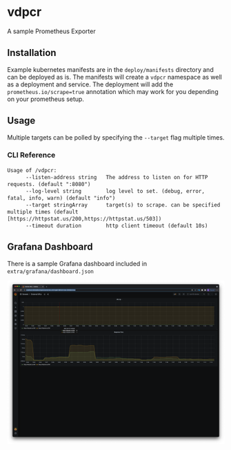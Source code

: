 # vdpcr

A sample Prometheus Exporter

## Installation

Example kubernetes manifests are in the `deploy/manifests` directory and can be deployed as is. The manifests will
create a `vdpcr` namespace as well as a deployment and service. The deployment will add the `prometheus.io/scrape=true`
annotation which may work for you depending on your prometheus setup.

## Usage

Multiple targets can be polled by specifying the `--target` flag multiple times.

### CLI Reference

```shell
Usage of /vdpcr:
      --listen-address string   The address to listen on for HTTP requests. (default ":8080")
      --log-level string        log level to set. (debug, error, fatal, info, warn) (default "info")
      --target stringArray      target(s) to scrape. can be specified multiple times (default [https://httpstat.us/200,https://httpstat.us/503])
      --timeout duration        http client timeout (default 10s)
```

## Grafana Dashboard

There is a sample Grafana dashboard included in `extra/grafana/dashboard.json`

![Dashboard](dashboard.png)